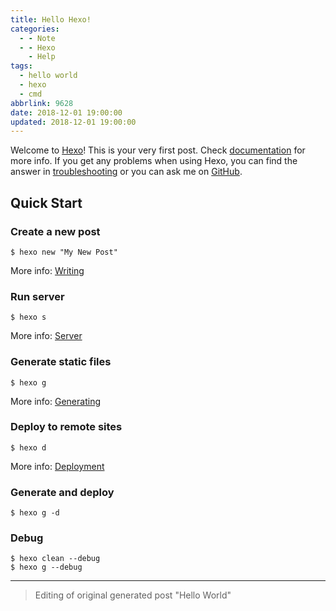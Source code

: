 ```yaml
---
title: Hello Hexo!
categories:
  - - Note
  - - Hexo
    - Help
tags:
  - hello world
  - hexo
  - cmd
abbrlink: 9628
date: 2018-12-01 19:00:00
updated: 2018-12-01 19:00:00
---
```


Welcome to [Hexo](https://hexo.io/)! This is your very first post. Check [documentation](https://hexo.io/docs/) for more info. If you get any problems when using Hexo, you can find the answer in [troubleshooting](https://hexo.io/docs/troubleshooting.html) or you can ask me on [GitHub](https://github.com/hexojs/hexo/issues).
<!-- more -->

## Quick Start

### Create a new post

``` 
$ hexo new "My New Post"
```

More info: [Writing](https://hexo.io/docs/writing.html)

### Run server

``` 
$ hexo s
```

More info: [Server](https://hexo.io/docs/server.html)

### Generate static files

``` 
$ hexo g
```

More info: [Generating](https://hexo.io/docs/generating.html)

### Deploy to remote sites

``` 
$ hexo d
```

More info: [Deployment](https://hexo.io/docs/deployment.html)

### Generate and deploy

``` 
$ hexo g -d
```

### Debug

``` 
$ hexo clean --debug
$ hexo g --debug
```

---
> Editing of original generated post "Hello World"
